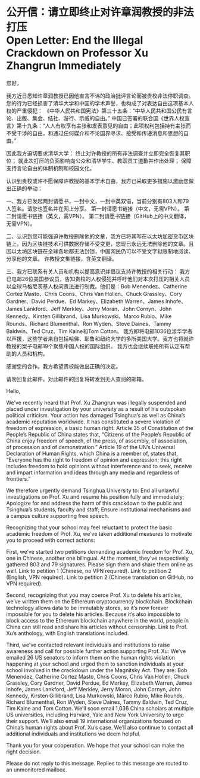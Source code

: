 # 公开信：请立即终止对许章润教授的非法打压<br>Open Letter: End the Illegal Crackdown on Professor Xu Zhangrun Immediately

您好，

我方近日悉知许章润教授已因他直言不讳的政治批评言论而被贵校非法停职调查。您的行为已经损害了清华大学和中国的学术声誉，也构成了对表达自由这项基本人权的严重侵犯：
《中华人民共和国宪法》第三十五条：“中华人民共和国公民有言论、出版、集会、结社、游行、示威的自由。”
中国已签署的联合国《世界人权宣言》第十九条：“人人有权享有主张和发表意见的自由；此项权利包括持有主张而不受干涉的自由，和通过任何媒介和不论国界寻求、接受和传递消息和思想的自由。”

因此我方迫切要求清华大学：
终止对许教授的所有非法调查并立即完全恢复其职位；
就此次打压的负面影响向公众和清华学生、教职员工道歉并作出处理；
保障支持言论自由的体制机制和校园文化。

认识到贵校或许不愿保障许教授的基本学术自由，我方已采取更多措施以激励您做出正确的举动：

一、我方已发起两封请愿书，一封中文，一封中英双语，当前分别有803人和79人签名。请您也签名并在网上分享。
第一封请愿书链接（中文，无需VPN）。
第二封请愿书链接（英文，需VPN）。
第二封请愿书链接（GitHub上的中文翻译，无需VPN）。

二、认识到您可能强迫许教授删除他的文章，我方已将其写在以太坊加密货币区块链上。因为区块链技术可供数据存储不受变更，您现已永远无法删除他的文章。且因以太坊区块链在全球各地都无法封锁，中国网民仍可以不受文字狱限制地阅读、分享他的文章。
许教授文集链接，含英文翻译。

三、我方已联系有关人员和机构以提高意识并倡议支持许教授的相关行动：
我方已电邮26位美国参议员，告知贵校的人权侵犯并呼吁他们对本次打压的相关人员以全球马格尼茨基人权问责法进行制裁。他们是：Bob Menendez、Catherine Cortez Masto、Chris Coons、Chris Van Hollen、Chuck Grassley、Cory Gardner、David Perdue、Ed Markey、Elizabeth Warren、James Inhofe、James Lankford、Jeff Merkley、Jerry Moran、John Cornyn、John Kennedy、Kirsten Gillibrand、Lisa Murkowski、Marco Rubio、Mike Rounds、Richard Blumenthal、Ron Wyden、Steve Daines、Tammy Baldwin、Ted Cruz、Tim Kaine和Tom Cotton。
我方即将电邮1036位涉华学者以声援，这些学者来自包括哈佛、耶鲁和纽约大学的多所美国大学。我方也将就许教授的案子电邮19个聚焦中国人权的国际组织。
我方也会继续联络所有认定有帮助的人员和机构。

感谢您的合作。我方希望贵校能做出正确的决定。

请勿回复此邮件。对此邮件的回复将转发到无人查阅的邮箱。

Hello,

We’ve recently heard that Prof. Xu Zhangrun was illegally suspended and placed under investigation by your university as a result of his outspoken political criticism. Your action has damaged Tsinghua’s as well as China’s academic reputation worldwide. It has constituted a severe violation of freedom of expression, a basic human right:
Article 35 of Constitution of the People’s Republic of China states that, “Citizens of the People’s Republic of China enjoy freedom of speech, of the press, of assembly, of association, of procession and of demonstration.”
Article 19 of the UN’s Universal Declaration of Human Rights, which China is a member of, states that, “Everyone has the right to freedom of opinion and expression; this right includes freedom to hold opinions without interference and to seek, receive and impart information and ideas through any media and regardless of frontiers.”

We therefore urgently demand Tsinghua University to:
End all unlawful investigations on Prof. Xu and resume his position fully and immediately;
Apologize for and address the harm of this crackdown to the public and Tsinghua’s students, faculty and staff;
Ensure institutional mechanisms and a campus culture supporting free speech.

Recognizing that your school may feel reluctant to protect the basic academic freedom of Prof. Xu, we’ve taken additional measures to motivate you to proceed with correct actions:

First, we’ve started two petitions demanding academic freedom for Prof. Xu, one in Chinese, another one bilingual. At the moment, they’ve respectively gathered 803 and 79 signatures. Please sign them and share them online as well.
Link to petition 1 (Chinese, no VPN required).
Link to petition 2 (English, VPN required).
Link to petition 2 (Chinese translation on GitHub, no VPN required).

Second, recognizing that you may coerce Prof. Xu to delete his articles, we’ve written them on the Ethereum cryptocurrency blockchain. Blockchain technology allows data to be immutably stores, so it’s now forever impossible for you to delete his articles. Because it’s also impossible to block access to the Ethereum blockchain anywhere in the world, people in China can still read and share his articles without censorship.
Link to Prof. Xu’s anthology, with English translations included.

Third, we’ve contacted relevant individuals and institutions to raise awareness and call for possible further action supporting Prof. Xu:
We’ve emailed 26 US senators to inform them on the human rights violation happening at your school and urged them to sanction individuals at your school involved in the crackdown under the Magnitsky Act. They are: Bob Menendez, Catherine Cortez Masto, Chris Coons, Chris Van Hollen, Chuck Grassley, Cory Gardner, David Perdue, Ed Markey, Elizabeth Warren, James Inhofe, James Lankford, Jeff Merkley, Jerry Moran, John Cornyn, John Kennedy, Kirsten Gillibrand, Lisa Murkowski, Marco Rubio, Mike Rounds, Richard Blumenthal, Ron Wyden, Steve Daines, Tammy Baldwin, Ted Cruz, Tim Kaine and Tom Cotton.
We’ll soon email 1,036 China scholars at multiple US universities, including Harvard, Yale and New York University to urge their support. We’ll also email 19 international organizations focused on China’s human rights about Prof. Xu’s case.
We’ll also continue to contact all additional individuals and institutions we deem helpful.

Thank you for your cooperation. We hope that your school can make the right decision.

Please do not reply to this message. Replies to this message are routed to an unmonitored mailbox.
